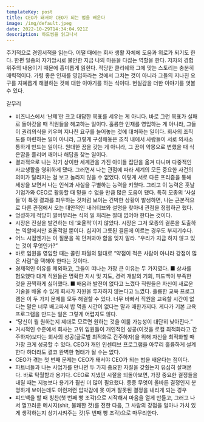 ```yaml
---
templateKey: post
title: CEO가 돼서야 CEO가 되는 법을 배운다
image: /img/default.jpeg
date: 2022-10-29T14:34:04.921Z
description: 하드씽을 읽고나서
---
```

주기적으로 경영서적을 읽는다. 어떨 때에는 회사 생활 자체에 도움과 위로가 되기도 한다. 한편 일종의 자기암시로 불안한 지금 나의 마음을 다잡는 역할을 한다. 저자의 경험 위주의 내용이기 때문에 흥미롭게 읽힌다. 적당한 클리쉐와 그에 맞는 스토리는 충분히 매력적이다. 가령 좋은 인재를 영입하라는 것에서 그치는 것이 아니라 그들의 지나친 요구를 지혜롭게 해결하는 것에 대한 이야기를 하는 식이다. 현실감을 더한 이야기를 엿볼 수 있다.

갈무리

* 비즈니스에서 ‘난제’란 크고 대담한 목표를 세우는 게 아니다. 바로 그런 목표가 실패로 돌아갔을 때 직원들을 해고하는 일이다. 훌륭한 인재를 영입하는 게 아니라, 그들이 권리의식을 키우며 지나친 요구를 늘어놓는 것에 대처하는 일이다. 회사의 조직도를 마련하는 일이 아니라, 그렇게 구성해놓은 조직 내에서 사람들이 서로 의사소통하게 만드는 일이다. 원대한 꿈을 갖는 게 아니라, 그 꿈이 악몽으로 변했을 때 식은땀을 흘리며 깨어나 해답을 찾는 일이다.
* 결과적으로 나는 각기 상이한 세계관을 가진 아이들 집단을 옮겨 다니며 다중적인 사교생활을 영위하게 됐다. 그러면서 나는 관점에 따라 세계의 모든 중요한 사건의 의미가 달라지는 걸 보고 놀라지 않을 수 없었다. 이렇게 서로 다른 프리즘을 통해 세상을 보면서 나는 인식과 사실을 구별하는 능력을 키웠다. 그리고 이 능력은 훗날 기업가와 CEO로 활동할 때 믿을 수 없을 만큼 많은 도움이 됐다. 특히 모종의 ‘사실들’이 특정 결과를 좌우하는 것처럼 보이는 긴박한 상황이 발생하면, 나는 근본적으로 다른 관점에서 오는 대안적인 내러티브와 설명을 찾아내 관점을 정립하곤 했다.
* 엉성하게 적당히 얼버무리는 식의 일 처리는 절대 없어야 한다는 것이다.
* 시장은 진실을 발견하는 데 ‘효율적’이지 않았다. 시장은 그저 모종의 결론을 도출하는 역할에서만 효율적일 뿐이다. 심지어 그릇된 결론에 이르는 경우도 부지기수다.
* 어느 시점엔가는 이 질문을 꼭 던져봐야 함을 잊지 말라. “우리가 지금 하지 않고 있는 것이 무엇인가?”
* 바로 임원을 영입할 때는 콜린 파월의 말대로 “약점이 적은 사람이 아니라 강점이 많은 사람”을 택해야 한다는 것이다.
* 경제적인 이유를 제외하고, 그들이 떠나는 가장 큰 이유는 두 가지였다. ■ 상사를 혐오했다 대개 직원들은 명확한 지시 및 지도, 경력 개발의 기회, 피드백이 부족한 것을 끔찍하게 싫어했다. ■ 배움과 발전이 없다고 느꼈다 직원들은 자신이 새로운 기술을 배울 수 있게 회사가 자원을 투자하지 않는다고 느꼈다. 훌륭한 교육 프로그램은 이 두 가지 문제를 모두 해결할 수 있다. 너무 바빠서 직원을 교육할 시간이 없다는 말은 너무 배고파서 밥 먹을 시간이 없다는 말과 매한가지다. 게다가 기본 교육 프로그램을 만드는 일은 그렇게 어렵지도 않다.
* “당신이 뭘 원하는지 제대로 모르면 원하는 것을 이룰 가능성이 대단히 낮아진다.”
* 거시적인 수준에서 회사는 고위 임원들이 개인적인 성공(이것을 로컬 최적화라고 간주하자)보다는 회사의 성공(글로벌 최적화로 간주하자)을 위해 자신을 최적화할 때 가장 크게 성공할 수 있다. CEO가 개인 인센티브 프로그램을 아무리 훌륭하게 설계한다 하더라도 결코 완벽한 형태가 될 수는 없다.
* CEO가 겪는 첫 번째 문제는 CEO가 돼서야 CEO가 되는 법을 배운다는 점이다.
* 파트너들과 나는 사업가를 만나면 두 가지 중요한 자질을 갖췄는지 유심히 살펴본다. 바로 탁월함과 용기다. CEO로 지냈던 시절을 되돌아보면, 가장 중요한 결정들을 내릴 때는 지능보다 용기가 훨씬 더 많이 필요했다. 종종 무엇이 올바른 결정인지 분명하게 보이는데도 이런저런 압박감에 못 이겨 잘못된 결정을 내리게 되는 경우
* 피드백을 할 때 칭찬(첫 번째 빵 조각)으로 시작해서 마음을 열게 만들고, 그러고 나서 껄끄러운 메시지(shit, 불쾌한 것)를 전한 다음, 그 사람의 강점을 얼마나 가치 있게 생각하는지 상기시켜주는 것(두 번째 빵 조각)으로 마무리한다.